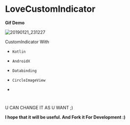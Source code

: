 # LoveCustomIndicator


**Gif Demo**

![20190121_231227](https://user-images.githubusercontent.com/26750131/51496424-ba9daa80-1d8d-11e9-823f-c25cc57d49bc.gif)





CustomIndicator With 

- ```Kotlin``` 

- ```AndroidX``` 

- ```Databinding```

- ```CircleImageView```

- ```Badges (Item 




U CAN CHANGE IT AS U WANT ;)

__I hope that it will be useful. And Fork it For Development :)__

